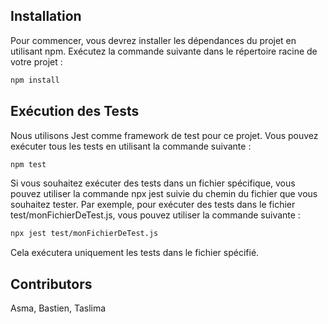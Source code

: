 
## Installation

Pour commencer, vous devrez installer les dépendances du projet en utilisant npm. Exécutez la commande suivante dans le répertoire racine de votre projet :

```bash 
npm install
```


## Exécution des Tests

Nous utilisons Jest comme framework de test pour ce projet. Vous pouvez exécuter tous les tests en utilisant la commande suivante :


```bash 
npm test
```

Si vous souhaitez exécuter des tests dans un fichier spécifique, vous pouvez utiliser la commande npx jest suivie du chemin du fichier que vous souhaitez tester. Par exemple, pour exécuter des tests dans le fichier test/monFichierDeTest.js, vous pouvez utiliser la commande suivante :

```bash 
npx jest test/monFichierDeTest.js
```
Cela exécutera uniquement les tests dans le fichier spécifié.

## Contributors
Asma, Bastien, Taslima

